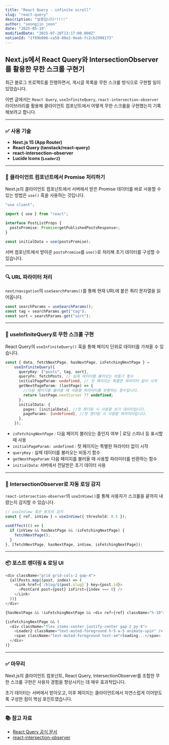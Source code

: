 ```yaml
---
title: "React Query - infinite scroll"
slug: "react-query"
description: "설명입니다!!!!!"
author: "seongjin jeon"
date: "2025-05-19"
modifiedDate: "2025-07-20T13:17:00.000Z"
notionId: "1f89b006-ca58-80e2-9eab-fc2cb2998173"
---
```

## Next.js에서 React Query와 IntersectionObserver를 활용한 무한 스크롤 구현기


최근 블로그 프로젝트를 진행하면서, 게시글 목록을 무한 스크롤 방식으로 구현할 일이 있었습니다.


이번 글에서는 `React Query`, `useInfiniteQuery`, `react-intersection-observer` 라이브러리를 활용해 클라이언트 컴포넌트에서 어떻게 무한 스크롤을 구현했는지 기록해보려고 합니다.


---


### ✅ 사용 기술

- **Next.js 15 (App Router)**
- **React Query (tanstack/react-query)**
- **react-intersection-observer**
- **Lucide Icons (****`Loader2`****)**

---


### 📌 클라이언트 컴포넌트에서 Promise 처리하기


Next.js의 클라이언트 컴포넌트에서 서버에서 받은 Promise 데이터를 바로 사용할 수 있는 방법은 `use()` 훅을 사용하는 것입니다.


```typescript
"use client";

import { use } from "react";

interface PostListProps {
  postsPromise: Promise<getPublishedPostsResponse>;
}

const initialData = use(postsPromise);
```


서버 컴포넌트에서 받아온 `postsPromise`를 `use()`로 처리해 초기 데이터를 구성할 수 있습니다.


---


### 🔍 URL 파라미터 처리


`next/navigation`의 `useSearchParams()`를 통해 현재 URL에 붙은 쿼리 문자열을 읽어옵니다.


```typescript
const searchParams = useSearchParams();
const tag = searchParams.get("tag");
const sort = searchParams.get("sort");
```


---


### 🔁 useInfiniteQuery로 무한 스크롤 구현


React Query의 `useInfiniteQuery()` 훅을 통해 페이지 단위로 데이터를 가져올 수 있습니다.


```typescript
const { data, fetchNextPage, hasNextPage, isFetchingNextPage } =
    useInfiniteQuery({
      queryKey: ["posts", tag, sort],
      queryFn: fetchPosts, // 실제 데이터를 불러오는 비동기 함수
      initialPageParam: undefined, // 첫 페이지는 특별한 파라미터 없이 시작
      getNextPageParam: (lastPage) => {
        //다음 페이지를 불러올 때 사용할 파라미터를 반환하는 함수입니다.
        return lastPage.nextCursor ?? undefined;
      },
      initialData: {
        pages: [initialData], //첫 렌더링 시 사용할 초기 데이터입니다.
        pageParams: [undefined], //첫 렌더링 시 사용할 파라미터입니다.
      },
    });
```

- _`isFetchingNextPage`_ _:_  다음 페이지 불러오는 중인지 여부 | 로딩 스피너 등 표시할 때 사용
- `initialPageParam: undefined` :  첫 페이지는 특별한 파라미터 없이 시작
- `queryKey` : 실제 데이터를 불러오는 비동기 함수
- `getNextPageParam`: 다음 페이지를 불러올 때 사용할 파라미터를 반환하는 함수
- `initialData`: 서버에서 전달받은 초기 데이터 사용

---


### 👀 IntersectionObserver로 자동 로딩 감지


`react-intersection-observer`의 `useInView()`를 통해 사용자가 스크롤을 끝까지 내렸는지 감지할 수 있습니다.


```typescript
// useInView 훅은 뷰포트 감지
const { ref, inView } = useInView({ threshold: 0.5 });

useEffect(() => {
  if (inView && hasNextPage && !isFetchingNextPage) {
    fetchNextPage();
  }
}, [fetchNextPage, hasNextPage, inView, isFetchingNextPage]);
```


---


### 📦 포스트 렌더링 & 로딩 UI


```typescript
<div className="grid grid-cols-2 gap-4">
  {allPosts.map((post, index) => (
    <Link href={`/blog/${post.slug}`} key={post.id}>
      <PostCard post={post} isFirst={index === 0} />
    </Link>
  ))}
</div>

{hasNextPage && !isFetchingNextPage && <div ref={ref} className="h-10"></div>}

{isFetchingNextPage && (
  <div className="flex items-center justify-center gap-2 py-4">
    <Loader2 className="text-muted-foreground h-5 w-5 animate-spin" />
    <span className="text-muted-foreground text-sm">loading...</span>
  </div>
)}
```


---


### ✅ 마무리


Next.js의 클라이언트 컴포넌트, React Query, IntersectionObserver를 조합한 무한 스크롤 구현은 사용자 경험을 향상시키는 데 매우 효과적입니다.


초기 데이터는 서버에서 받아오고, 이후 페이지는 클라이언트에서 자연스럽게 이어받도록 구성한 점이 핵심 포인트였습니다.


---


### 📚 참고 자료

- [React Query 공식 문서](https://tanstack.com/query/latest)
- [react-intersection-observer](https://www.npmjs.com/package/react-intersection-observer)
